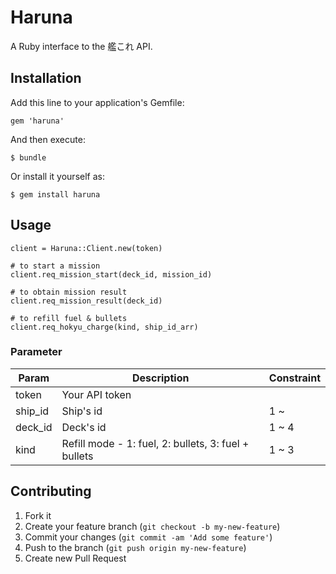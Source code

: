 # Haruna

A Ruby interface to the 艦これ API.

## Installation

Add this line to your application's Gemfile:

    gem 'haruna'

And then execute:

    $ bundle

Or install it yourself as:

    $ gem install haruna

## Usage

    client = Haruna::Client.new(token)

    # to start a mission
    client.req_mission_start(deck_id, mission_id)

    # to obtain mission result
    client.req_mission_result(deck_id)

    # to refill fuel & bullets
    client.req_hokyu_charge(kind, ship_id_arr)

### Parameter

| Param         | Description    | Constraint |
| ------------- | -------------- | ---------- |
| token         | Your API token |            |
| ship_id       | Ship's id      | 1 ~        |
| deck_id       | Deck's id      | 1 ~ 4      |
| kind          | Refill mode - 1: fuel, 2: bullets, 3: fuel + bullets      | 1 ~ 3 |


## Contributing

1. Fork it
2. Create your feature branch (`git checkout -b my-new-feature`)
3. Commit your changes (`git commit -am 'Add some feature'`)
4. Push to the branch (`git push origin my-new-feature`)
5. Create new Pull Request
